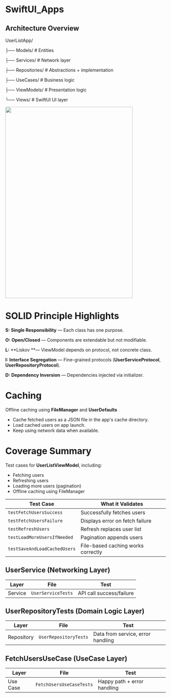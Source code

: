 # SwiftUI_Apps

## Architecture Overview

UserListApp/

├── Models/          # Entities

├── Services/        # Network layer

├── Repositories/    # Abstractions + implementation

├── UseCases/        # Business logic

├── ViewModels/      # Presentation logic

└── Views/           # SwiftUI UI layer

<img src="https://github.com/user-attachments/assets/847f0444-ac09-4ec8-84c3-04c73abaf47a" width="400" height="600"/>

# SOLID Principle Highlights
**S:** **Single Responsibility** — Each class has one purpose.

**O:** **Open/Closed** — Components are extendable but not modifiable.

**L:** **Liskov **— ViewModel depends on protocol, not concrete class.

**I:** **Interface Segregation** — Fine-grained protocols (**UserServiceProtocol**, **UserRepositoryProtocol**).

**D:** **Dependency Inversion** — Dependencies injected via initializer.


# Caching
Offline caching using **FileManager** and **UserDefaults** 
- Cache fetched users as a JSON file in the app's cache directory.
- Load cached users on app launch.
- Keep using network data when available.

# Coverage Summary

Test cases for **UserListViewModel**, including:

- Fetching users
- Refreshing users
- Loading more users (pagination)
- Offline caching using FileManager



| Test Case                    | What it Validates                  |
| ---------------------------- | ---------------------------------- |
| `testFetchUsersSuccess`      | Successfully fetches users         |
| `testFetchUsersFailure`      | Displays error on fetch failure    |
| `testRefreshUsers`           | Refresh replaces user list         |
| `testLoadMoreUsersIfNeeded`  | Pagination appends users           |
| `testSaveAndLoadCachedUsers` | File-based caching works correctly |

## UserService (Networking Layer)
| Layer      | File                     | Test                              |
| ---------- | ------------------------ | --------------------------------- |
| Service    | `UserServiceTests`       | API call success/failure          |

## UserRepositoryTests (Domain Logic Layer)
| Layer      | File                     | Test                              |
| ---------- | ------------------------ | --------------------------------- |
| Repository | `UserRepositoryTests`    | Data from service, error handling  |

## FetchUsersUseCase (UseCase Layer)
| Layer      | File                     | Test                              |
| ---------- | ------------------------ | --------------------------------- |
| Use Case   | `FetchUsersUseCaseTests` | Happy path + error handling       |
